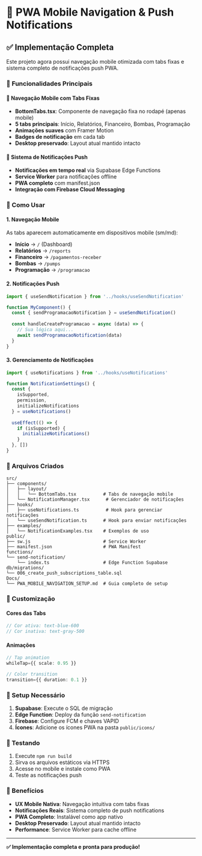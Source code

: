 # 📱 PWA Mobile Navigation & Push Notifications

## ✅ Implementação Completa

Este projeto agora possui navegação mobile otimizada com tabs fixas e sistema completo de notificações push PWA.

### 🎯 Funcionalidades Principais

#### 📱 Navegação Mobile com Tabs Fixas
- **BottomTabs.tsx**: Componente de navegação fixa no rodapé (apenas mobile)
- **5 tabs principais**: Início, Relatórios, Financeiro, Bombas, Programação
- **Animações suaves** com Framer Motion
- **Badges de notificação** em cada tab
- **Desktop preservado**: Layout atual mantido intacto

#### 🔔 Sistema de Notificações Push
- **Notificações em tempo real** via Supabase Edge Functions
- **Service Worker** para notificações offline
- **PWA completo** com manifest.json
- **Integração com Firebase Cloud Messaging**

### 🚀 Como Usar

#### 1. Navegação Mobile
As tabs aparecem automaticamente em dispositivos mobile (sm/md):
- **Início** → `/` (Dashboard)
- **Relatórios** → `/reports` 
- **Financeiro** → `/pagamentos-receber`
- **Bombas** → `/pumps`
- **Programação** → `/programacao`

#### 2. Notificações Push
```typescript
import { useSendNotification } from '../hooks/useSendNotification'

function MyComponent() {
  const { sendProgramacaoNotification } = useSendNotification()
  
  const handleCreateProgramacao = async (data) => {
    // Sua lógica aqui...
    await sendProgramacaoNotification(data)
  }
}
```

#### 3. Gerenciamento de Notificações
```typescript
import { useNotifications } from '../hooks/useNotifications'

function NotificationSettings() {
  const { 
    isSupported, 
    permission, 
    initializeNotifications 
  } = useNotifications()
  
  useEffect(() => {
    if (isSupported) {
      initializeNotifications()
    }
  }, [])
}
```

### 📁 Arquivos Criados

```
src/
├── components/
│   ├── layout/
│   │   └── BottomTabs.tsx          # Tabs de navegação mobile
│   └── NotificationManager.tsx      # Gerenciador de notificações
├── hooks/
│   ├── useNotifications.ts          # Hook para gerenciar notificações
│   └── useSendNotification.ts      # Hook para enviar notificações
├── examples/
│   └── NotificationExamples.tsx    # Exemplos de uso
public/
├── sw.js                           # Service Worker
├── manifest.json                   # PWA Manifest
functions/
└── send-notification/
    └── index.ts                    # Edge Function Supabase
db/migrations/
└── 006_create_push_subscriptions_table.sql
Docs/
└── PWA_MOBILE_NAVIGATION_SETUP.md  # Guia completo de setup
```

### 🎨 Customização

#### Cores das Tabs
```typescript
// Cor ativa: text-blue-600
// Cor inativa: text-gray-500
```

#### Animações
```typescript
// Tap animation
whileTap={{ scale: 0.95 }}

// Color transition
transition={{ duration: 0.1 }}
```

### 🔧 Setup Necessário

1. **Supabase**: Execute o SQL de migração
2. **Edge Function**: Deploy da função `send-notification`
3. **Firebase**: Configure FCM e chaves VAPID
4. **Ícones**: Adicione os ícones PWA na pasta `public/icons/`

### 📱 Testando

1. Execute `npm run build`
2. Sirva os arquivos estáticos via HTTPS
3. Acesse no mobile e instale como PWA
4. Teste as notificações push

### 🎯 Benefícios

- **UX Mobile Nativa**: Navegação intuitiva com tabs fixas
- **Notificações Reais**: Sistema completo de push notifications
- **PWA Completo**: Instalável como app nativo
- **Desktop Preservado**: Layout atual mantido intacto
- **Performance**: Service Worker para cache offline

---

**✅ Implementação completa e pronta para produção!**
